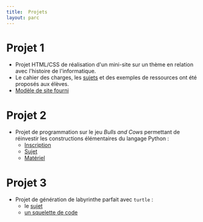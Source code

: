 ```yaml
---
title:  Projets
layout: parc
---
```


# Projet 1

* Projet HTML/CSS de réalisation d'un mini-site sur un thème en relation avec l'histoire de l'informatique. 
* Le cahier des charges, les [sujets](sujets-html-css.md) et des exemples de ressources ont été proposés aux élèves.
* [Modèle de site fourni](Projets/HTML-CSS-Histoire/modele.zip)

# Projet 2

* Projet de programmation sur le jeu _Bulls and Cows_ permettant de réinvestir les constructions élémentaires du langage Python :
  * [Inscription](https://cloud-lyon.beta.education.fr/s/CZQ256P9zNbAbN7)
  * [Sujet](Projets/BullsCows/PremiereNSI-DM-BullsCows-2021V1.pdf)
  * [Matériel](Projets/BullsCows/ProjetBullsCows.zip)


# Projet 3

* Projet de génération de labyrinthe parfait avec `turtle` :   
  *  le [sujet](Projets/Labyrinthe/Projet_Laby.pdf)
  *  [un squelette de code](Projets/Labyrinthe/squelette_laby.py)

